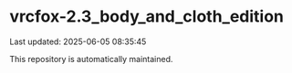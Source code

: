 # vrcfox-2.3_body_and_cloth_edition

Last updated: 2025-06-05 08:35:45

This repository is automatically maintained.
